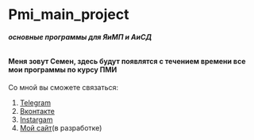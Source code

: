 Pmi_main_project
=====================
###### ***основные программы для ЯиМП и АиСД***

#### Меня зовут Семен, здесь будут появлятся с течением времени все мои программы по курсу ПМИ
Со мной вы сможете связаться:
1. [Telegram](https://tlgg.ru/princepepper)
2. [Вконтакте](https://vk.com/princepepper)
3. [Instargam](https://www.instagram.com/prince_pepper_official/?hl=ru)
4. [Мой сайт](www.ppts.website/)(в разработке)
